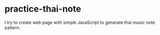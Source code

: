 # practice-thai-note

I try to create web page with simple JavaScript to generate thai music note pattern.
